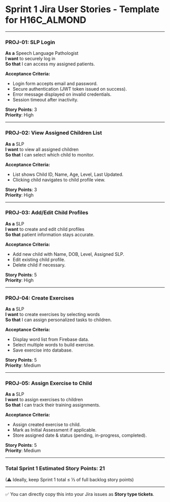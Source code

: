 # Sprint 1 Jira User Stories - Template for H16C_ALMOND

---

### PROJ-01: SLP Login

**As a** Speech Language Pathologist  
**I want** to securely log in  
**So that** I can access my assigned patients.

**Acceptance Criteria:**
- Login form accepts email and password.
- Secure authentication (JWT token issued on success).
- Error message displayed on invalid credentials.
- Session timeout after inactivity.

**Story Points**: 3  
**Priority**: High

---

### PROJ-02: View Assigned Children List

**As a** SLP  
**I want** to view all assigned children  
**So that** I can select which child to monitor.

**Acceptance Criteria:**
- List shows Child ID, Name, Age, Level, Last Updated.
- Clicking child navigates to child profile view.

**Story Points**: 3  
**Priority**: High

---

### PROJ-03: Add/Edit Child Profiles

**As a** SLP  
**I want** to create and edit child profiles  
**So that** patient information stays accurate.

**Acceptance Criteria:**
- Add new child with Name, DOB, Level, Assigned SLP.
- Edit existing child profile.
- Delete child if necessary.

**Story Points**: 5  
**Priority**: High

---

### PROJ-04: Create Exercises

**As a** SLP  
**I want** to create exercises by selecting words  
**So that** I can assign personalized tasks to children.

**Acceptance Criteria:**
- Display word list from Firebase data.
- Select multiple words to build exercise.
- Save exercise into database.

**Story Points**: 5  
**Priority**: Medium

---

### PROJ-05: Assign Exercise to Child

**As a** SLP  
**I want** to assign exercises to children  
**So that** I can track their training assignments.

**Acceptance Criteria:**
- Assign created exercise to child.
- Mark as Initial Assessment if applicable.
- Store assigned date & status (pending, in-progress, completed).

**Story Points**: 5  
**Priority**: Medium

---

### Total Sprint 1 Estimated Story Points: 21
(⚠ Ideally, keep Sprint 1 total ≤ ⅓ of full backlog story points)

---

✅ You can directly copy this into your Jira issues as **Story type tickets**.
